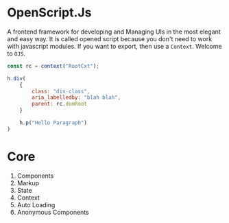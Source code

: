 # OpenScript.Js
A frontend framework for developing and Managing UIs in the most elegant and easy way. It is called opened script because you don't need to work with javascript modules. If you want to export, then use a `Context`. Welcome to `OJS`.

```js
const rc = context("RootCxt");

h.div(
    { 
        class: "div-class", 
        aria_labelledby: "blah blah",
        parent: rc.domRoot 
    }

    h.p("Hello Paragraph")
)
```

# Core
1. Components
2. Markup
3. State
4. Context
5. Auto Loading
6. Anonymous Components
